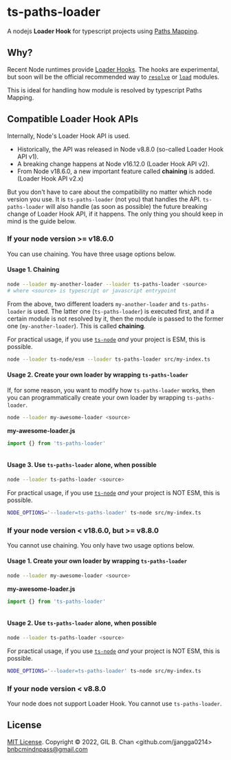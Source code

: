 # ts-paths-loader

A nodejs **Loader Hook** for typescript projects using [Paths Mapping](https://www.typescriptlang.org/docs/handbook/module-resolution.html#path-mapping).

## Why?

Recent Node runtimes provide [Loader Hooks](https://nodejs.org/api/esm.html#esm_experimental_loaders). The hooks are experimental, but soon will be the official recommended way to [`resolve`](https://nodejs.org/api/esm.html#resolvespecifier-context-nextresolve) or [`load`](https://nodejs.org/api/esm.html#loadurl-context-nextload) modules.

This is ideal for handling how module is resolved by typescript Paths Mapping.

## Compatible Loader Hook APIs

Internally, Node's Loader Hook API is used.

- Historically, the API was released in Node v8.8.0 (so-called Loader Hook API v1).
- A breaking change happens at Node v16.12.0 (Loader Hook API v2).
- From Node v18.6.0, a new important feature called **chaining** is added. (Loader Hook API v2.x)

But you don't have to care about the compatibility no matter which node version you use.
It is `ts-paths-loader` (not you) that handles the API. `ts-paths-loader` will also handle (as soon as possible) the future breaking change of Loader Hook API, if it happens.
The only thing you should keep in mind is the guide below.

### If your node version >= v18.6.0

You can use chaining.
You have three usage options below.

#### Usage 1. Chaining

```sh
node --loader my-another-loader --loader ts-paths-loader <source>
# where <source> is typescript or javascript entrypoint
```

From the above, two different loaders `my-another-loader` and `ts-paths-loader` is used.
The latter one (`ts-paths-loader`) is executed first, and if a certain module is not resolved by it, then the module is passed to the former one (`my-another-loader`). This is called **chaining**.

For practical usage, if you use [`ts-node`](https://www.npmjs.com/package/ts-node) *and* your project is ESM, this is possible.

```sh
node --loader ts-node/esm --loader ts-paths-loader src/my-index.ts
```

#### Usage 2. Create your own loader by wrapping `ts-paths-loader`

If, for some reason, you want to modify how `ts-paths-loader` works, then you can programmatically create your own loader by wrapping `ts-paths-loader`.

```sh
node --loader my-awesome-loader <source>
```

**my-awesome-loader.js**

```js
import {} from 'ts-paths-loader'



```

#### Usage 3. Use `ts-paths-loader` alone, when possible

```sh
node --loader ts-paths-loader <source>
```

For practical usage, if you use [`ts-node`](https://www.npmjs.com/package/ts-node) *and* your project is NOT ESM, this is possible.

```sh
NODE_OPTIONS='--loader=ts-paths-loader' ts-node src/my-index.ts
```

### If your node version < v18.6.0, but >= v8.8.0

You cannot use chaining.
You only have two usage options below.

#### Usage 1. Create your own loader by wrapping `ts-paths-loader`

```sh
node --loader my-awesome-loader <source>
```

**my-awesome-loader.js**

```js
import {} from 'ts-paths-loader'



```

#### Usage 2. Use `ts-paths-loader` alone, when possible

```sh
node --loader ts-paths-loader <source>
```

For practical usage, if you use [`ts-node`](https://www.npmjs.com/package/ts-node) *and* your project is NOT ESM, this is possible.

```sh
NODE_OPTIONS='--loader=ts-paths-loader' ts-node src/my-index.ts
```

### If your node version < v8.8.0

Your node does not support Loader Hook. You cannot use `ts-paths-loader`.

## License

[MIT License](license). Copyright © 2022, GIL B. Chan <github.com/jjangga0214> <bnbcmindnpass@gmail.com>
